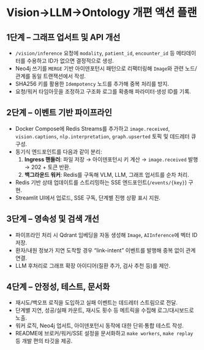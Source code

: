 # Vision→LLM→Ontology 개편 액션 플랜

## 1단계 – 그래프 업서트 및 API 개선
- `/vision/inference` 요청에 `modality`, `patient_id`, `encounter_id` 등 메타데이터를 수용하고 ID가 없으면 결정적으로 생성.
- Neo4j 쓰기를 `MERGE` 기반 아이덴포턴시 패턴으로 리팩터링해 `Image`와 관련 노드/관계를 동일 트랜잭션에서 작성.
- SHA256 키를 활용한 `Idempotency` 노드를 추가해 중복 처리를 방지.
- 요청/워커 타임아웃을 조정하고 구조화 로그를 확충해 파라미터·생성 ID를 기록.

## 2단계 – 이벤트 기반 파이프라인
- Docker Compose에 Redis Streams를 추가하고 `image.received`, `vision.captions`, `nlp.interpretation`, `graph.upserted` 토픽 및 데드레터 큐 구성.
- 동기식 엔드포인트를 다음과 같이 분리:
  1. **Ingress 핸들러**: 파일 저장 → 아이덴포턴시 키 계산 → `image.received` 발행 → 202 + 토큰 반환.
  2. **백그라운드 워커**: Redis를 구독해 VLM, LLM, 그래프 업서트를 순차 처리.
- Redis 기반 상태 업데이트를 스트리밍하는 SSE 엔드포인트(`/events/{key}`) 구현.
- Streamlit UI에서 업로드, SSE 구독, 단계별 진행 상황 표시 지원.

## 3단계 – 영속성 및 검색 개선
- 파이프라인 처리 시 Qdrant 임베딩을 자동 생성해 `Image`, `AIInference`에 벡터 ID 저장.
- 환자/내원 정보가 지연 도착할 경우 “link-intent” 이벤트를 발행해 중복 없이 관계 연결.
- LLM 후처리로 그래프 확장 아이디어(질환 추가, 검사 추천 등)를 제안.

## 4단계 – 안정성, 테스트, 문서화
- 재시도/백오프 로직을 도입하고 실패 이벤트는 데드레터 스트림으로 전달.
- 단계별 지연, 성공/실패 카운트, 재시도 횟수 등 메트릭을 수집해 로그/대시보드로 노출.
- 워커 로직, Neo4j 업서트, 아이덴포턴시 동작에 대한 단위·통합 테스트 작성.
- README에 브로커/워커/SSE 설정을 문서화하고 `make workers`, `make replay` 등 개발 편의 타깃을 제공.
